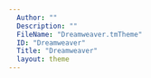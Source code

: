 ```yaml
---
  Author: ""
  Description: ""
  FileName: "Dreamweaver.tmTheme"
  ID: "Dreamweaver"
  Title: "Dreamweaver"
  layout: theme
---
```

  